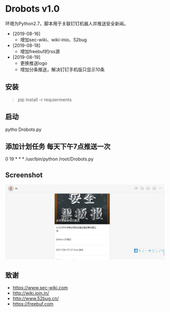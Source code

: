 # Drobots v1.0 #

环境为Python2.7，脚本用于关联钉钉机器人并推送安全新闻。

* [2019-08-16] 
  * 增加sec-wiki、wiki-inio、52bug
* [2019-08-18] 
  * 增加freebuf的rss源
* [2019-08-19]
  * 更换推送logo
  * 增加分条推送，解决钉钉手机版只显示10条

## 安装 ##
> pip install -r requierments

## 启动 ##

pytho Drobots.py

## 添加计划任务 每天下午7点推送一次 ##

0 19 * * * /usr/bin/python /root/Drobots.py

## Screenshot ##

![screenshot](1.jpg)

## 致谢 ##

* https://www.sec-wiki.com
* http://wiki.ioin.in/
* http://www.52bug.cn/
* https://freebuf.com

